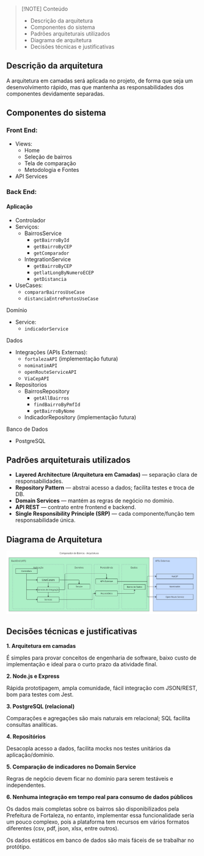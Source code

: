 
> [!NOTE] Conteúdo
> - Descrição da arquitetura
> - Componentes do sistema
> - Padrões arquiteturais utilizados
> - Diagrama de arquitetura
> - Decisões técnicas e justificativas

## Descrição da arquitetura

A arquitetura em camadas será aplicada no projeto, de forma que seja um desenvolvimento rápido, mas que mantenha as responsabilidades dos componentes devidamente separadas.
## Componentes do sistema
### Front End:
- Views:
	- Home
	- Seleção de bairros
	- Tela de comparação
	- Metodologia e Fontes
- API Services

### Back End:
#### Aplicação
- Controlador
- Serviços:
	- BairrosService
		- `getBairroById`
		- `getBairroByCEP`
		- `getComparador`
	- IntegrationService
		- `getBairroByCEP`
		- `getlatLongByNumeroECEP`
		- `getDistancia`
- UseCases:
	- `compararBairrosUseCase`
	- `distanciaEntrePontosUseCase`

Domínio
- Service:
	- `indicadorService`

Dados
- Integrações (APIs Externas):
	- `fortalezaAPI` (implementação futura)
	- `nominatimAPI`
	- `openRouteServiceAPI`
	- `ViaCepAPI`
- Repositorios
	- BairrosRepository
		- `getAllBairros`
		- `findBairroByPmfId`
		- `getBairroByNome`
	- IndicadorRepository (implementação futura)

Banco de Dados
- PostgreSQL

## Padrões arquiteturais utilizados
- **Layered Architecture (Arquitetura em Camadas)** — separação clara de responsabilidades.
- **Repository Pattern** — abstrai acesso a dados; facilita testes e troca de DB.
- **Domain Services** — mantém as regras de negócio no domínio.
- **API REST** — contrato entre frontend e backend.
- **Single Responsibility Principle (SRP)** — cada componente/função tem responsabilidade única.

## Diagrama de Arquitetura

![Diagrama](https://github.com/liviacnasc/bairrofor_api/blob/main/docs/assets/Diagramas%20(3).jpg)


## Decisões técnicas e justificativas

**1. Arquitetura em camadas**

É simples para provar conceitos de engenharia de software, baixo custo de implementação e ideal para o curto prazo da atividade final.

**2. Node.js e Express**

Rápida prototipagem, ampla comunidade, fácil integração com JSON/REST, bom para testes com Jest.

**3. PostgreSQL (relacional)**

Comparações e agregações são mais naturais em relacional; SQL facilita consultas analíticas.
    
**4. Repositórios**

Desacopla acesso a dados, facilita mocks nos testes unitários da aplicação/domínio.
    

**5. Comparação de indicadores no Domain Service**

Regras de negócio devem ficar no domínio para serem testáveis e independentes.
    
**6. Nenhuma integração em tempo real para consumo de dados públicos**

Os dados mais completas sobre os bairros são disponibilizados pela Prefeitura de Fortaleza, no entanto, implementar essa funcionalidade seria um pouco complexo, pois a plataforma tem recursos em vários formatos diferentes (csv, pdf, json, xlsx, entre outros).

Os dados estáticos em banco de dados são mais fáceis de se trabalhar no protótipo.